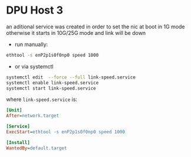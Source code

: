 # DPU Host 3

an aditional service was created in order to set the nic at boot in 1G mode
otherwise it starts in 10G/25G mode and link will be down

- run manually:

```bash
ethtool -s enP2p1s0f0np0 speed 1000
```

- or via systemctl

```bash
systemctl edit  --force --full link-speed.service
systemctl enable link-speed.service
systemctl start link-speed.service
```

where `link-speed.service` is:

```ini
[Unit]
After=network.target

[Service]
ExecStart=ethtool -s enP2p1s0f0np0 speed 1000

[Install]
WantedBy=default.target
```
